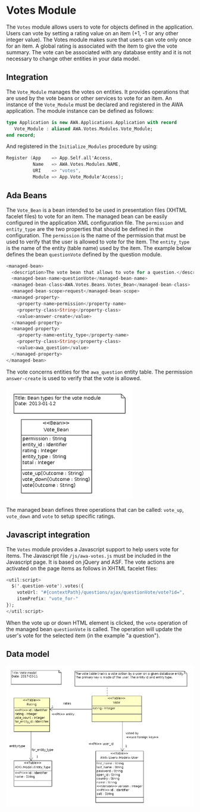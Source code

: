 # Votes Module
The `Votes` module allows users to vote for objects defined in the application.
Users can vote by setting a rating value on an item (+1, -1 or any other integer value).
The Votes module makes sure that users can vote only once for an item.  A global rating
is associated with the item to give the vote summary.  The vote can be associated with
any database entity and it is not necessary to change other entities in your data model.

## Integration
The `Vote_Module` manages the votes on entities.  It provides operations that are
used by the vote beans or other services to vote for an item.  An instance of the
`Vote_Module` must be declared and registered in the AWA application.
The module instance can be defined as follows:

```Ada
type Application is new AWA.Applications.Application with record
   Vote_Module : aliased AWA.Votes.Modules.Vote_Module;
end record;
```

And registered in the `Initialize_Modules` procedure by using:

```Ada
Register (App    => App.Self.all'Access,
          Name   => AWA.Votes.Modules.NAME,
          URI    => "votes",
          Module => App.Vote_Module'Access);
```

## Ada Beans
The `Vote_Bean` is a bean intended to be used in presentation files (XHTML facelet
files) to vote for an item.  The managed bean can be easily configured in the application XML
configuration file.  The `permission` and `entity_type` are the two properties
that should be defined in the configuration.  The `permission` is the name of the
permission that must be used to verify that the user is allowed to vote for the item.
The `entity_type` is the name of the entity (table name) used by the item.
The example below defines the bean `questionVote` defined by the question module.

```Ada
<managed-bean>
  <description>The vote bean that allows to vote for a question.</description>
  <managed-bean-name>questionVote</managed-bean-name>
  <managed-bean-class>AWA.Votes.Beans.Votes_Bean</managed-bean-class>
  <managed-bean-scope>request</managed-bean-scope>
  <managed-property>
    <property-name>permission</property-name>
    <property-class>String</property-class>
    <value>answer-create</value>
  </managed-property>
  <managed-property>
    <property-name>entity_type</property-name>
    <property-class>String</property-class>
    <value>awa_question</value>
  </managed-property>
</managed-bean>
```

The vote concerns entities for the `awa_question` entity table.
The permission `answer-create` is used to verify that the vote is allowed.

![](images/awa_votes_bean.png)

The managed bean defines three operations that can be called: `vote_up`,
`vote_down` and `vote` to setup specific ratings.


## Javascript integration
The `Votes` module provides a Javascript support to help users vote for items.
The Javascript file `/js/awa-votes.js` must be included in the Javascript page.
It is based on jQuery and ASF.  The vote actions are activated on the page items as
follows in XHTML facelet files:

```Ada
<util:script>
  $('.question-vote').votes({
    voteUrl: "#{contextPath}/questions/ajax/questionVote/vote?id=",
    itemPrefix: "vote_for-"
});
</util:script>
```

When the vote up or down HTML element is clicked, the `vote` operation of the
managed bean `questionVote` is called.  The operation will update the user's vote
for the selected item (in the example "a question").

## Data model
![](images/awa_votes_model.png)


